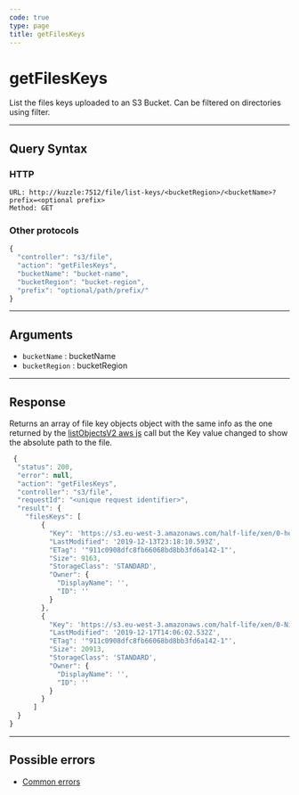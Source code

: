 ```yaml
---
code: true
type: page
title: getFilesKeys
---
```


# getFilesKeys

List the files keys uploaded to an S3 Bucket. Can be filtered on directories using filter.

---

## Query Syntax

### HTTP

```http
URL: http://kuzzle:7512/file/list-keys/<bucketRegion>/<bucketName>?prefix=<optional prefix>
Method: GET
```

### Other protocols

```js
{
  "controller": "s3/file",
  "action": "getFilesKeys",
  "bucketName": "bucket-name",
  "bucketRegion": "bucket-region",
  "prefix": "optional/path/prefix/"
}
```

---

## Arguments

- `bucketName` : bucketName
- `bucketRegion` : bucketRegion

---

## Response

Returns an array of file key objects object with the same info as the one returned by the [listObjectsV2 aws js](https://docs.aws.amazon.com/AWSJavaScriptSDK/latest/AWS/S3.html#listObjectsV2-propertycontaining) call but the Key value changed to show the absolute path to the file.

```js
 {
  "status": 200,
  "error": null,
  "action": "getFilesKeys",
  "controller": "s3/file",
  "requestId": "<unique request identifier>",
  "result": {
    "filesKeys": [
        {
          "Key": 'https://s3.eu-west-3.amazonaws.com/half-life/xen/0-headcrab.png',
          "LastModified": '2019-12-13T23:18:10.593Z',
          "ETag": '"911c0908dfc8fb66068bd8bb3fd6a142-1"',
          "Size": 9163,
          "StorageClass": 'STANDARD',
          "Owner": {
            "DisplayName": '',
            "ID": ''
          }
        },
        {
          "Key": 'https://s3.eu-west-3.amazonaws.com/half-life/xen/0-Nihilanth.png',
          "LastModified": '2019-12-17T14:06:02.532Z',
          "ETag": '"911c0908dfc8fb66068bd8bb3fd6a142-1"',
          "Size": 20913,
          "StorageClass": 'STANDARD',
          "Owner": {
            "DisplayName": '',
            "ID": ''
          }
        }
      ]
  }
}
```

---

## Possible errors

- [Common errors](/core/1/api/essentials/errors#common-errors)

